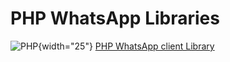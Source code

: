 # PHP WhatsApp Libraries

![PHP](https://www.php.net/images/logos/php-logo.svg){width="25"} [PHP WhatsApp client Library](./phpClient/index.md)